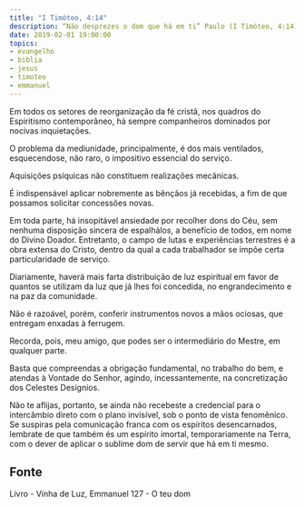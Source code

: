 ```yaml
---
title: "I Timóteo, 4:14"
description: “Não desprezes o dom que há em ti” Paulo (I Timóteo, 4:14)
date: 2019-02-01 19:00:00
topics: 
- evangelho
- biblia
- jesus
- timoteo
- emmanuel
---
```


Em todos os setores de reorganização da fé cristã, nos quadros do
Espiritismo contemporâneo, há sempre companheiros dominados por nocivas
inquietações.

O problema da mediunidade, principalmente, é dos mais ventilados,
esquecendo­se, não raro, o impositivo essencial do serviço.

Aquisições psíquicas não constituem realizações mecânicas.

É indispensável aplicar nobremente as bênçãos já recebidas, a fim de que
possamos solicitar concessões novas.

Em toda parte, há insopitável ansiedade por recolher dons do Céu, sem
nenhuma disposição sincera de espalhá­los, a benefício de todos, em nome do
Divino Doador. Entretanto, o campo de lutas e experiências terrestres é a obra
extensa do Cristo, dentro da qual a cada trabalhador se impõe certa particularidade
de serviço.

Diariamente, haverá mais farta distribuição de luz espiritual em favor de
quantos se utilizam da luz que já lhes foi concedida, no engrandecimento e na paz da
comunidade.

Não é razoável, porém, conferir instrumentos novos a mãos ociosas, que
entregam enxadas à ferrugem.

Recorda, pois, meu amigo, que podes ser o intermediário do Mestre, em
qualquer parte.

Basta que compreendas a obrigação fundamental, no trabalho do bem, e
atendas à Vontade do Senhor, agindo, incessantemente, na concretização dos
Celestes Desígnios.

Não te aflijas, portanto, se ainda não recebeste a credencial para o
intercâmbio direto com o plano invisível, sob o ponto de vista fenomênico. Se
suspiras pela comunicação franca com os espíritos desencarnados, lembra­te de que
também és um espírito imortal, temporariamente na Terra, com o dever de aplicar o
sublime dom de servir que há em ti mesmo.


## Fonte
Livro - Vinha de Luz, Emmanuel
127 - O teu dom

